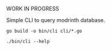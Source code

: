
WORK IN PROGRESS

Simple CLI to query modrinth database.

```
go build -o bin/cli cli/*.go

./bin/cli --help
```

